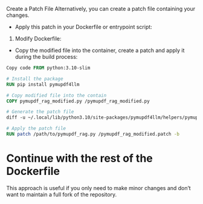 Create a Patch File
Alternatively, you can create a patch file containing your changes. 

- Apply this patch in your Dockerfile or entrypoint script:

1. Modify Dockerfile:

- Copy the modified file into the container, create a patch and apply it during the build process:
``` Dockerfile
Copy code FROM python:3.10-slim

# Install the package
RUN pip install pymupdf4llm

# Copy modified file into the contain
COPY pymupdf_rag_modified.py /pymupdf_rag_modified.py

# Generate the patch file
diff -u ~/.local/lib/python3.10/site-packages/pymupdf4llm/helpers/pymupdf_rag.py /pymupdf_rag_modified.py > pymupdf_rag_modified.patch

# Apply the patch file
RUN patch /path/to/pymupdf_rag.py /pymupdf_rag_modified.patch -b
```

# Continue with the rest of the Dockerfile
This approach is useful if you only need to make minor changes and don’t want to maintain a full fork of the repository.